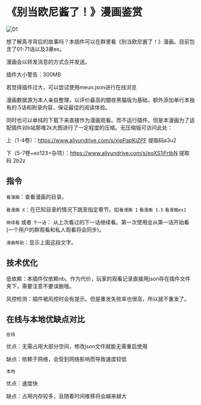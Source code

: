 # 《别当欧尼酱了！》漫画鉴赏

![01](https://user-images.githubusercontent.com/11630758/212644184-e0c65734-2183-4281-8b23-e6fc9e98042d.jpg)

想了解真寻背后的故事吗？本插件可以在群里看《别当欧尼酱了！》漫画。目前包含了01-71话以及3章ex。

漫画会以转发消息的方式合并发送。

插件大小警告：300MB

若觉得插件过大，可以尝试使用meun.json进行在线浏览

漫画数据源为本人亲自整理，以评价最高的闇夜黑猫版为基础，额外添加单行本独有的.5话和附录内容，保证最佳的阅读体验。

同时也可以单纯的下载下来直接作为漫画观看。而不运行插件。但是本漫画为了适配插件对b站那堆2k大图进行了一定程度的压缩。无压缩版可访问此处：

上（1-4卷）：https://www.aliyundrive.com/s/xipPapKiZPF 提取码a3u2

下（5-7卷+ex123+杂项）：https://www.aliyundrive.com/s/eoXS1iFrtbN 提取码 2b2z

## 指令

`看漫画`：查看漫画的目录。

`看漫画 X`：在已知目录的情况下跳至指定章节。如`看漫画 1` `看漫画 1.5` `看漫画ex1` 

`继续看` 或者 `下一话`： 从上次看过的下一话继续看。第一次使用会从第一话开始看 (一个用户的群观看和私人观看将会同步)。

`漫画帮助`：显示上面这段文字。


## 技术优化

低依赖：本插件仅依赖nb。作为代价，玩家的观看记录直接用json存在插件文件夹下，需要注意不要误删哦。

风控检测：插件被风控时会有提示。但是重发失败率也很高，所以就不重发了。

## 在线与本地优缺点对比

`在线`

优点：无需占用大部分空间，修改json文件就能无需重启使用

缺点：依赖于网络，会受到网络影响而导致速度较低

`本地`

优点：速度快

缺点：占用内存较多，且随着时间推移将会越来越大

